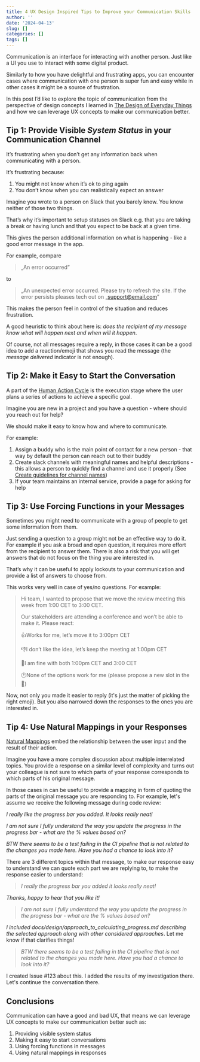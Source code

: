 ```yaml
---
title: 4 UX Design Inspired Tips to Improve your Communication Skills
author: ''
date: '2024-04-13'
slug: []
categories: []
tags: []
---
```


Communication is an interface for interacting with another person. Just like a UI you use to interact with some digital product.

Similarly to how you have delightful and frustrating apps, you can encounter cases where communication with one person is super fun and easy while in other cases it might be a source of frustration.

In this post I’d like to explore the topic of communication from the perspective of design concepts I learned in [The Design of Everyday Things](https://www.goodreads.com/book/show/840.The_Design_of_Everyday_Things) and how we can leverage UX concepts to make our communication better.
## Tip 1: Provide Visible *System Status* in your Communication Channel
It’s frustrating when you don’t get any information back when communicating with a person.

It’s frustrating because:
1. You might not know when it’s ok to ping again
2. You don’t know when you can realistically expect an answer

Imagine you wrote to a person on Slack that you barely know. You know neither of those two things.

That’s why it’s important to setup statuses on Slack e.g. that you are taking a break or having lunch and that you expect to be back at a given time.

This gives the person additional information on what is happening - like a good error message in the app.

For example, compare

> „An error occurred”

to

> „An unexpected error occurred. Please try to refresh the site. If the error persists pleases tech out on „support@email.com”

This makes the person feel in control of the situation and reduces frustration.

A good heuristic to think about here is: *does the recipient of my message know what will happen next and when will it happen*.

Of course, not all messages require a reply, in those cases it can be a good idea to add a reaction/emoji that shows you read the message (the *message delivered* indicator is not enough).
## Tip 2: Make it Easy to Start the Conversation
A part of the [Human Action Cycle](https://en.wikipedia.org/wiki/Human_action_cycle) is the execution stage where the user plans a series of actions to achieve a specific goal.

Imagine you are new in a project and you have a question - where should you reach out for help?

We should make it easy to know how and where to communicate.

For example:
1. Assign a buddy who is the main point of contact for a new person - that way by default the person can reach out to their buddy
2. Create slack channels with meaningful names and helpful descriptions - this allows a person to quickly find a channel and use it properly (See [Create guidelines for channel names](https://slack.com/help/articles/217626408-Create-guidelines-for-channel-names))
3. If your team maintains an internal service, provide a page for asking for help
  
## Tip 3: Use Forcing Functions in your Messages
Sometimes you might need to communicate with a group of people to get some information from them.

Just sending a question to a group might not be an effective way to do it. For example if you ask a broad and open question, it requires more effort from the recipient to answer them. There is also a risk that you will get answers that do not focus on the thing you are interested in.

That’s why it can be useful to apply lockouts to your communication and provide a list of answers to choose from.

This works very well in case of yes/no questions. For example:

>Hi team, I wanted to propose that we move the review meeting this week from 1:00 CET to 3:00 CET.
> 
>  Our stakeholders are attending a conference and won’t be able to make it. Please react:
>
> 👍Works for me, let’s move it to 3:00pm CET
>
> 👎I don’t like the idea, let’s keep the meeting at 1:00pm CET
>
> 🎈I am fine with both 1:00pm CET and 3:00 CET
>
> 🕐None of the options work for me (please propose a new slot in the 🧵)


Now, not only you made it easier to reply (it's just the matter of picking the right emoji). But you also narrowed down the responses to the ones you are interested in.

## Tip 4: Use Natural Mappings in your Responses

[Natural Mappings](https://www.nngroup.com/articles/natural-mappings/) embed the relationship between the user input and the result of their action.

Imagine you have a more complex discussion about multiple interrelated topics. You provide a response on a similar level of complexity and turns out your colleague is not sure to which parts of your response corresponds to which parts of his original message.

In those cases in can be useful to provide a mapping in form of quoting the parts of the original message you are responding to. For example, let's assume we receive the following message during code review:

*I really like the progress bar you added. It looks really neat!*

*I am not sure I fully understand the way you update the progress in the progress bar - what are the % values based on?*

*BTW there seems to be a test failing in the CI pipeline that is not related to the changes you made here. Have you had a chance to look into it?*

There are 3 different topics within that message, to make our response easy to understand we can quote each part we are replying to, to make the response easier to understand:

> *I really the progress bar you added it looks really neat!*

*Thanks, happy to hear that you like it!*

> *I am not sure I fully understand the way you update the progress in the progress bar - what are the % values based on?*

*I included docs/design/approach_to_calculating_progress.md describing the selected approach along with other considered approaches*. Let me know if that clarifies things!

> *BTW there seems to be a test failing in the CI pipeline that is not related to the changes you made here. Have you had a chance to look into it?*

I created Issue #123 about this. I added the results of my investigation there. Let's continue the conversation there.

## Conclusions
Communication can have a good and bad UX, that means we can leverage UX concepts to make our communication better such as:

1. Providing visible system status
2. Making it easy to start conversations
3. Using forcing functions in messages
4. Using natural mappings in responses
